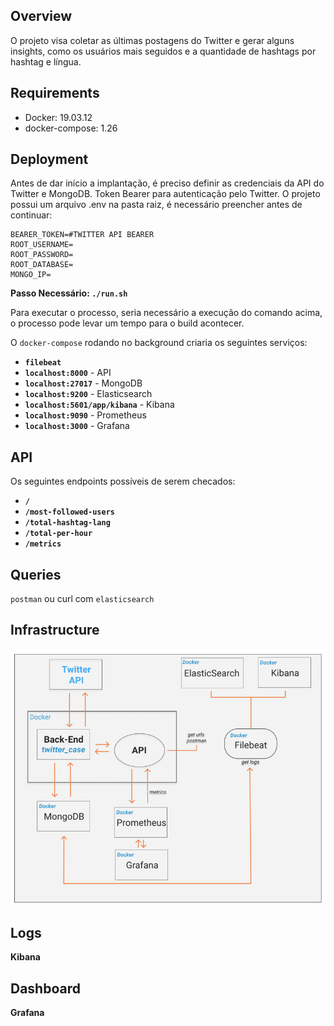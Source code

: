 ## Overview
O projeto visa coletar as últimas postagens do Twitter e gerar alguns
insights, como os usuários mais seguidos e a quantidade de hashtags por hashtag e
língua.

## Requirements 

* Docker: 19.03.12
* docker-compose: 1.26

## Deployment

Antes de dar início a implantação, é preciso definir as credenciais da API do Twitter e MongoDB.
Token Bearer para autenticação pelo Twitter. O projeto possui um arquivo .env na pasta raiz, é necessário preencher antes de continuar:

```
BEARER_TOKEN=#TWITTER API BEARER
ROOT_USERNAME=
ROOT_PASSWORD=
ROOT_DATABASE=
MONGO_IP=
```


**Passo Necessário: `./run.sh`**

Para executar o processo, seria necessário a execução do comando acima, o processo pode levar um tempo para o build acontecer.


O `docker-compose` rodando no background criaria os seguintes serviços:

* **`filebeat`** 
* **`localhost:8000`** - API
* **`localhost:27017`** - MongoDB
* **`localhost:9200`** - Elasticsearch
* **`localhost:5601/app/kibana`** - Kibana
* **`localhost:9090`** - Prometheus
* **`localhost:3000`** - Grafana


## API

Os seguintes endpoints possíveis de serem checados:

* **`/`** 
* **`/most-followed-users`** 
* **`/total-hashtag-lang`** 
* **`/total-per-hour`** 
* **`/metrics`** 

## Queries

`postman` ou curl com `elasticsearch`

## Infrastructure

![infrastructure](https://github.com/dgoscn/sre-case/blob/main/infra_design/infra_design.png)


## Logs
**Kibana**

## Dashboard 
**Grafana**
